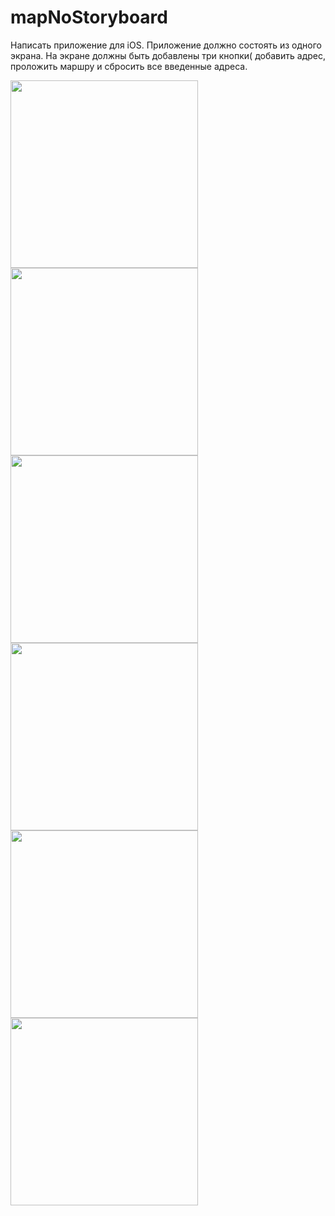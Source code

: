 # mapNoStoryboard

Написать приложение для iOS. Приложение должно состоять из одного экрана. На экране должны быть добавлены три кнопки( добавить адрес, проложить маршру и сбросить все введенные адреса. 

<img src="https://user-images.githubusercontent.com/81886542/133483523-3fb61b5f-4365-40d6-b85c-38ce69551c21.png" width="300" />


<img src="https://user-images.githubusercontent.com/81886542/133483534-7e91edb4-a6cf-43f0-b48b-da145ecbb94e.png" width="300" />

<img src="https://user-images.githubusercontent.com/81886542/133483545-839f183d-657c-4357-b2ff-48a6ed729f26.png" width="300" />

<img src="https://user-images.githubusercontent.com/81886542/133483559-49918a66-91b3-4ec5-826d-26101b556bea.png" width="300" />

<img src="https://user-images.githubusercontent.com/81886542/133483559-49918a66-91b3-4ec5-826d-26101b556bea.png" width="300" />


<img src="https://user-images.githubusercontent.com/81886542/133483923-ac223c0b-5024-4ff8-8d94-d3c3cc7ec960.png" width="300" />


